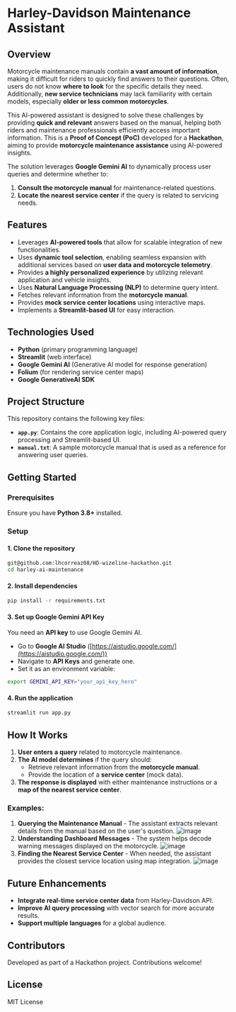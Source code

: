 # Harley-Davidson Maintenance Assistant

## Overview
Motorcycle maintenance manuals contain **a vast amount of information**, making it difficult for riders to quickly find answers to their questions. Often, users do not know **where to look** for the specific details they need. Additionally, **new service technicians** may lack familiarity with certain models, especially **older or less common motorcycles**. 

This AI-powered assistant is designed to solve these challenges by providing **quick and relevant** answers based on the manual, helping both riders and maintenance professionals efficiently access important information.
This is a **Proof of Concept (PoC)** developed for a **Hackathon**, aiming to provide **motorcycle maintenance assistance** using AI-powered insights.

The solution leverages **Google Gemini AI** to dynamically process user queries and determine whether to:
1. **Consult the motorcycle manual** for maintenance-related questions.
2. **Locate the nearest service center** if the query is related to servicing needs.

## Features
- Leverages **AI-powered tools** that allow for scalable integration of new functionalities.
- Uses **dynamic tool selection**, enabling seamless expansion with additional services based on **user data and motorcycle telemetry**.
- Provides **a highly personalized experience** by utilizing relevant application and vehicle insights.
- Uses **Natural Language Processing (NLP)** to determine query intent.
- Fetches relevant information from the **motorcycle manual**.
- Provides **mock service center locations** using interactive maps.
- Implements a **Streamlit-based UI** for easy interaction.

## Technologies Used
- **Python** (primary programming language)
- **Streamlit** (web interface)
- **Google Gemini AI** (Generative AI model for response generation)
- **Folium** (for rendering service center maps)
- **Google GenerativeAI SDK**

## Project Structure
This repository contains the following key files:
- **`app.py`**: Contains the core application logic, including AI-powered query processing and Streamlit-based UI.
- **`manual.txt`**: A sample motorcycle manual that is used as a reference for answering user queries.

## Getting Started
### Prerequisites
Ensure you have **Python 3.8+** installed.

### Setup
#### 1. Clone the repository
```sh
git@github.com:lhcorreaz08/HD-wizeline-hackathon.git
cd harley-ai-maintenance
```

#### 2. Install dependencies
```sh
pip install -r requirements.txt
```

#### 3. Set up Google Gemini API Key
You need an **API key** to use Google Gemini AI.

- Go to **Google AI Studio** ([https://aistudio.google.com/](https://aistudio.google.com/))
- Navigate to **API Keys** and generate one.
- Set it as an environment variable:
```sh
export GEMINI_API_KEY="your_api_key_here"
```

#### 4. Run the application
```sh
streamlit run app.py
```

## How It Works
1. **User enters a query** related to motorcycle maintenance.
2. **The AI model determines** if the query should:
   - Retrieve relevant information from the **motorcycle manual**.
   - Provide the location of a **service center** (mock data).
3. **The response is displayed** with either maintenance instructions or a **map of the nearest service center**.

### Examples: 

1. **Querying the Maintenance Manual** - The assistant extracts relevant details from the manual based on the user's question.
![image](https://github.com/user-attachments/assets/054ba8c2-4b86-49e7-ae06-283c5ebc0c2c)
2. **Understanding Dashboard Messages** - The system helps decode warning messages displayed on the motorcycle.
![image](https://github.com/user-attachments/assets/c57bc5d1-25b9-4eae-aa0a-3860adde24e5)
3. **Finding the Nearest Service Center** - When needed, the assistant provides the closest service location using map integration.
![image](https://github.com/user-attachments/assets/859aad06-f3a0-4f6a-a444-802fcdb2d289)


## Future Enhancements
- **Integrate real-time service center data** from Harley-Davidson API.
- **Improve AI query processing** with vector search for more accurate results.
- **Support multiple languages** for a global audience.

## Contributors
Developed as part of a Hackathon project. Contributions welcome!

## License
MIT License

